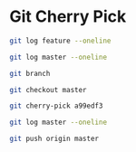 # Git Cherry Pick

```bash
git log feature --oneline

git log master --oneline

git branch

git checkout master

git cherry-pick a99edf3

git log master --oneline

git push origin master
```